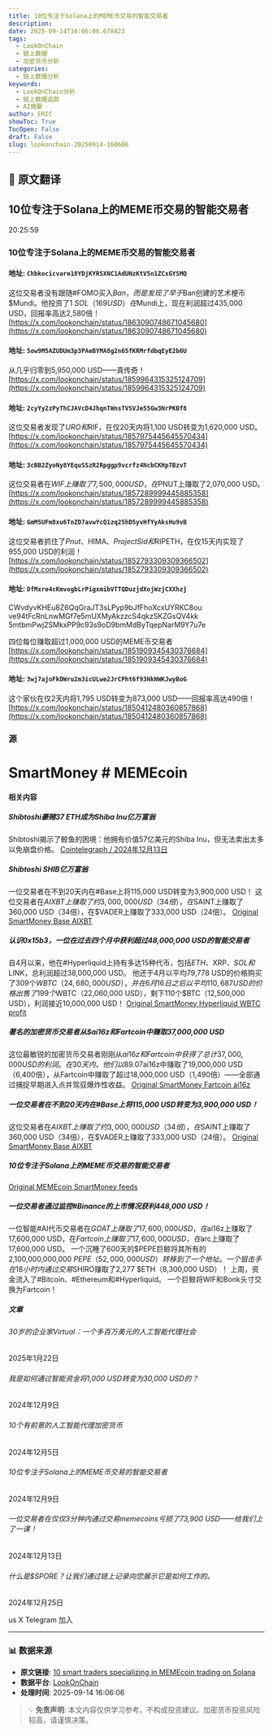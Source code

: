 ```yaml
---
title: 10位专注于Solana上的MEME币交易的智能交易者
description: 
date: 2025-09-14T16:06:06.678423
tags:
  - LookOnChain
  - 链上数据
  - 加密货币分析
categories:
  - 链上数据分析
keywords:
  - LookOnChain分析
  - 链上数据追踪
  - AI摘要
author: ERIC
showToc: True
TocOpen: False
draft: False
slug: lookonchain-20250914-160606
---
```


## 📝 原文翻译

<div class='translation-content'>

## 10位专注于Solana上的MEME币交易的智能交易者

20:25:59

### 10位专注于Solana上的MEME币交易的智能交易者

#### 地址: `Chbkocicvare18YDjKYRSXNC1AdUNzKtV5n1ZCxGYSMQ`

这位交易者没有跟随#FOMO买入$Ban，而是发现了早于$Ban创建的艺术梗币$Mundi。他投资了1 $SOL（169 USD）在$Mundi上，现在利润超过435,000 USD，回报率高达2,580倍！
[https://x.com/lookonchain/status/1863090748671045680](https://x.com/lookonchain/status/1863090748671045680)

#### 地址: `5ow9M5AZUDUm3p3PAeBYMA8g2n65fKRMrfdbqEyE2b6U`

从几乎归零到5,950,000 USD——真传奇！
[https://x.com/lookonchain/status/1859964315325124709](https://x.com/lookonchain/status/1859964315325124709)

#### 地址: `2cyYy2zPyThCJAVcD4JhqnTWnsTVSVJe55Gw3NrPKBf8`

这位交易者发现了$URO和$RIF，在仅20天内将1,100 USD转变为1,620,000 USD。
[https://x.com/lookonchain/status/1857975445645570434](https://x.com/lookonchain/status/1857975445645570434)

#### 地址: `3cBB2ZyoNy8YEquSSzR2Rpggp9vcrfz4NcbCKHp7BzvT`

这位交易者在$WIF上赚取了7,500,000 USD，在$PNUT上赚取了2,070,000 USD。
[https://x.com/lookonchain/status/1857289999445885358](https://x.com/lookonchain/status/1857289999445885358)

#### 地址: `GmM5UFm8xu6TnZD7avwYcQ1zq25hD5yvHfYyAksHu9vB`

这位交易者抓住了$Pnut、$HIMA、$ProjectSid和$RIPETH，在仅15天内实现了955,000 USD的利润！
[https://x.com/lookonchain/status/1852793309309366502](https://x.com/lookonchain/status/1852793309309366502)

#### 地址: `DfMxre4cKmvogbLrPigxmibVTTQDuzjdXojWzjCXXhzj`

CWvdyvKHEu8Z6QqGraJT3sLPyp9bJfFhoXcxUYRKC8ou
ve94tFcRnLnwMGf7e5mUXMyAkzzcS4qkzSKZGsQV4kk
5mtbmPwj2SMkxPP9c93s9oD9bmMdByTqepNarM9Y7u7e

四位每位赚取超过1,000,000 USD的MEME币交易者
[https://x.com/lookonchain/status/1851909345430376684](https://x.com/lookonchain/status/1851909345430376684)

#### 地址: `3wj7ajoFkDWru2m3icULwe2JrCPht6f93NkNWKJwyBoG`

这个家伙在仅2天内将1,795 USD转变为873,000 USD——回报率高达490倍！
[https://x.com/lookonchain/status/1850412480360857868](https://x.com/lookonchain/status/1850412480360857868)

### 源
# SmartMoney # MEMEcoin

#### 相关内容
##### Shibtoshi豪赌37 ETH成为Shiba Inu亿万富翁
Shibtoshi揭示了鲸鱼的困境：他拥有价值57亿美元的Shiba Inu，但无法卖出太多以免崩盘价格。
[Cointelegraph / 2024年12月13日](https://cointelegraph.com/)

##### Shibtoshi SHIB亿万富翁
一位交易者在不到20天内在#Base上将115,000 USD转变为3,900,000 USD！
这位交易者在$AIXBT上赚取了约3,000,000 USD（34倍），在$SAINT上赚取了360,000 USD（34倍），在$VADER上赚取了333,000 USD（24倍）。
[Original SmartMoney Base AIXBT](https://smartmoney.com/)

##### 认识0x15b3，一位在过去四个月中获利超过48,000,000 USD的智能交易者
自4月以来，他在#Hyperliquid上持有多达15种代币，包括$ETH、$XRP、$SOL和$LINK，总利润超过38,000,000 USD。
他还于4月以平均79,778 USD的价格购买了309个$WBTC（24,680,000 USD），并在6月16日之后以平均110,687 USD的价格出售了199个$WBTC（22,060,000 USD），剩下110个$BTC（12,500,000 USD），利润接近10,000,000 USD！
[Original SmartMoney Hyperliquid WBTC profit](https://smartmoney.com/)

##### 著名的加密货币交易者从$ai16z和Fartcoin中赚取37,000,000 USD
这位最敏锐的加密货币交易者刚刚从$ai16z和Fartcoin中获得了总计37,000,000 USD的利润。
在30天内，他们以89.07%的胜率从$ai16z中赚取了19,000,000 USD（6,400倍），从Fartcoin中赚取了超过18,000,000 USD（1,490倍）——全部通过捕捉早期进入点并驾驭爆炸性收益。
[Original SmartMoney Fartcoin ai16z](https://smartmoney.com/)

##### 一位交易者在不到20天内在#Base上将115,000 USD转变为3,900,000 USD！
这位交易者在$AIXBT上赚取了约3,000,000 USD（34倍），在$SAINT上赚取了360,000 USD（34倍），在$VADER上赚取了333,000 USD（24倍）。
[Original SmartMoney Base AIXBT](https://smartmoney.com/)

##### 10位专注于Solana上的MEME币交易的智能交易者
[Original MEMEcoin SmartMoney feeds](https://smartmoney.com/)

##### 一位交易者通过监控#Binance的上市情况获利448,000 USD！
一位智能#AI代币交易者在$GOAT上赚取了17,600,000 USD，在$ai16z上赚取了17,600,000 USD，在$Fartcoin上赚取了17,600,000 USD，在$arc上赚取了17,600,000 USD。
一个沉睡了600天的$PEPE巨鲸将其所有的2,100,000,000,000 $PEPE（52,000,000 USD）转移到了一个地址。
一个狙击手在18小时内通过交易$SHIRO赚取了2,277 $ETH（8,300,000 USD）！
上周，资金流入了#Bitcoin、#Ethereum和#Hyperliquid。
一个巨鲸将WIF和Bonk头寸交换为Fartcoin！

##### 文章
###### 30岁的企业家Virtual：一个多百万美元的人工智能代理社会
2025年1月22日
###### 我是如何通过智能资金将1,000 USD转变为30,000 USD的？
2024年12月9日
###### 10个有前景的人工智能代理加密货币
2024年12月5日
###### 10位专注于Solana上的MEME币交易的智能交易者
2024年12月9日
###### 一位交易者在仅仅3分钟内通过交易memecoins亏损了73,900 USD——给我们上了一课！
2024年12月13日
###### 什么是$SPORE？让我们通过链上记录向您展示它是如何工作的。
2024年12月25日

us X Telegram 加入

</div>

---

### 📊 数据来源

- **原文链接**: [10 smart traders specializing in MEMEcoin trading on Solana](https://www.lookonchain.com/articles/1029)
- **数据平台**: [LookOnChain](https://www.lookonchain.com)
- **处理时间**: 2025-09-14 16:06:06

> 💡 **免责声明**: 本文内容仅供学习参考，不构成投资建议。加密货币投资风险较高，请谨慎决策。

